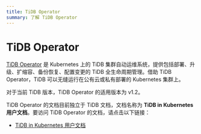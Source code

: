 ```yaml
---
title: TiDB Operator
summary: 了解 TiDB Operator
---
```


# TiDB Operator

[TiDB Operator](https://github.com/pingcap/tidb-operator) 是 Kubernetes 上的 TiDB 集群自动运维系统，提供包括部署、升级、扩缩容、备份恢复、配置变更的 TiDB 全生命周期管理。借助 TiDB Operator，TiDB 可以无缝运行在公有云或私有部署的 Kubernetes 集群上。

对于当前 TiDB 版本，TiDB Operator 的适用版本为 v1.2。

TiDB Operator 的文档目前独立于 TiDB 文档，文档名称为 **TiDB in Kubernetes 用户文档**。要访问 TiDB Operator 的文档，请点击以下链接：

- [TiDB in Kubernetes 用户文档](https://docs.pingcap.com/zh/tidb-in-kubernetes/v1.2/)
